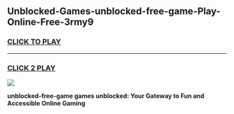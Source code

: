 
## Unblocked-Games-unblocked-free-game-Play-Online-Free-3rmy9
<h3>
<a href="https://premium76.site?title=unblocked-free-game&ref=26A">CLICK TO PLAY</a></h3>
<hr>

<h3>
<a href="https://premium76.site?title=unblocked-free-game&ref=26A">CLICK 2 PLAY</a>
  
</h3>

<a href="https://premium76.site?title=unblocked-free-game&ref=26A"><img src="https://clearcache.store/games.png"></a>


**unblocked-free-game games unblocked: Your Gateway to Fun and Accessible Online Gaming**
